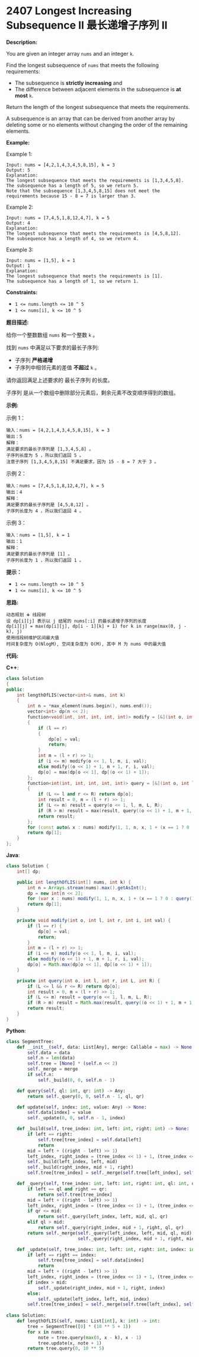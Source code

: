 # 2407 Longest Increasing Subsequence II 最长递增子序列 II

__Description:__

You are given an integer array `nums` and an integer `k`.

Find the longest subsequence of `nums` that meets the following requirements:

- The subsequence is __strictly increasing__ and
- The difference between adjacent elements in the subsequence is __at most__ `k`.

Return the length of the longest subsequence that meets the requirements.

A subsequence is an array that can be derived from another array by deleting some or no elements without changing the order of the remaining elements.

__Example:__

Example 1:

```text
Input: nums = [4,2,1,4,3,4,5,8,15], k = 3
Output: 5
Explanation:
The longest subsequence that meets the requirements is [1,3,4,5,8].
The subsequence has a length of 5, so we return 5.
Note that the subsequence [1,3,4,5,8,15] does not meet the requirements because 15 - 8 = 7 is larger than 3.
```

Example 2:

```text
Input: nums = [7,4,5,1,8,12,4,7], k = 5
Output: 4
Explanation:
The longest subsequence that meets the requirements is [4,5,8,12].
The subsequence has a length of 4, so we return 4.
```

Example 3:

```text
Input: nums = [1,5], k = 1
Output: 1
Explanation:
The longest subsequence that meets the requirements is [1].
The subsequence has a length of 1, so we return 1.
```

__Constraints:__

- `1 <= nums.length <= 10 ^ 5`
- `1 <= nums[i], k <= 10 ^ 5`

__题目描述:__

给你一个整数数组 `nums` 和一个整数 `k` 。

找到 `nums` 中满足以下要求的最长子序列:

- 子序列 __严格递增__
- 子序列中相邻元素的差值 __不超过__ `k` 。

请你返回满足上述要求的 最长子序列 的长度。

子序列 是从一个数组中删除部分元素后，剩余元素不改变顺序得到的数组。

__示例:__

示例 1：

```text
输入：nums = [4,2,1,4,3,4,5,8,15], k = 3
输出：5
解释：
满足要求的最长子序列是 [1,3,4,5,8] 。
子序列长度为 5 ，所以我们返回 5 。
注意子序列 [1,3,4,5,8,15] 不满足要求，因为 15 - 8 = 7 大于 3 。
```

示例 2：

```text
输入：nums = [7,4,5,1,8,12,4,7], k = 5
输出：4
解释：
满足要求的最长子序列是 [4,5,8,12] 。
子序列长度为 4 ，所以我们返回 4 。
```

示例 3：

```text
输入：nums = [1,5], k = 1
输出：1
解释：
满足要求的最长子序列是 [1] 。
子序列长度为 1 ，所以我们返回 1 。
```

__提示：__

- `1 <= nums.length <= 10 ^ 5`
- `1 <= nums[i], k <= 10 ^ 5`

__思路:__

```text
动态规划 ➕ 线段树
设 dp[i][j] 表示以 j 结尾的 nums[:i] 的最长递增子序列的长度
dp[i][j] = max(dp[i][j], dp[i - 1][k] + 1) for k in range(max(0, j - k), j)
使用线段树维护区间最大值
时间复杂度为 O(NlogM), 空间复杂度为 O(M), 其中 M 为 nums 中的最大值
```

__代码:__

__C++__:

```C++
class Solution 
{
public:
    int lengthOfLIS(vector<int>& nums, int k) 
    {
        int n = *max_element(nums.begin(), nums.end());
        vector<int> dp(n << 2);
        function<void(int, int, int, int, int)> modify = [&](int o, int l, int r, int i, int val) -> void
        {
            if (l == r) 
            {
                dp[o] = val;
                return;
            }
            int m = (l + r) >> 1;
            if (i <= m) modify(o << 1, l, m, i, val);
            else modify((o << 1) + 1, m + 1, r, i, val);
            dp[o] = max(dp[o << 1], dp[(o << 1) + 1]);
        };
        function<int(int, int, int, int, int)> query = [&](int o, int l, int r, int L, int R) -> int
        {
            if (L <= l and r <= R) return dp[o];
            int result = 0, m = (l + r) >> 1;
            if (L <= m) result = query(o << 1, l, m, L, R);
            if (R > m) result = max(result, query((o << 1) + 1, m + 1, r, L, R));
            return result;
        };
        for (const auto& x : nums) modify(1, 1, n, x, 1 + (x == 1 ? 0 : query(1, 1, n, max(x - k, 1), x - 1)));
        return dp[1];
    }
};
```

__Java__:

```Java
class Solution {
    int[] dp;

    public int lengthOfLIS(int[] nums, int k) {
        int n = Arrays.stream(nums).max().getAsInt();
        dp = new int[n << 2];
        for (var x : nums) modify(1, 1, n, x, 1 + (x == 1 ? 0 : query(1, 1, n, Math.max(x - k, 1), x - 1)));
        return dp[1];
    }

    private void modify(int o, int l, int r, int i, int val) {
        if (l == r) {
            dp[o] = val;
            return;
        }
        int m = (l + r) >> 1;
        if (i <= m) modify(o << 1, l, m, i, val);
        else modify((o << 1) + 1, m + 1, r, i, val);
        dp[o] = Math.max(dp[o << 1], dp[(o << 1) + 1]);
    }

    private int query(int o, int l, int r, int L, int R) { 
        if (L <= l && r <= R) return dp[o];
        int result = 0, m = (l + r) >> 1;
        if (L <= m) result = query(o << 1, l, m, L, R);
        if (R > m) result = Math.max(result, query((o << 1) + 1, m + 1, r, L, R));
        return result;
    }
}
```

__Python__:

```Python
class SegmentTree:
    def __init__(self, data: List[Any], merge: Callable = max) -> None:
        self.data = data
        self.n = len(data)
        self.tree = [None] * (self.n << 2)
        self._merge = merge
        if self.n:
            self._build(0, 0, self.n - 1)

    def query(self, ql: int, qr: int) -> Any:
        return self._query(0, 0, self.n - 1, ql, qr)

    def update(self, index: int, value: Any) -> None:
        self.data[index] = value
        self._update(0, 0, self.n - 1, index)

    def _build(self, tree_index: int, left: int, right: int) -> None:
        if left == right:
            self.tree[tree_index] = self.data[left]
            return
        mid = left + ((right - left) >> 1)
        left_index, right_index = (tree_index << 1) + 1, (tree_index << 1) + 2
        self._build(left_index, left, mid)
        self._build(right_index, mid + 1, right)
        self.tree[tree_index] = self._merge(self.tree[left_index], self.tree[right_index])

    def _query(self, tree_index: int, left: int, right: int, ql: int, qr: int) -> Any:
        if left == ql and right == qr:
            return self.tree[tree_index]
        mid = left + ((right - left) >> 1)
        left_index, right_index = (tree_index << 1) + 1, (tree_index << 1) + 2
        if qr <= mid:
            return self._query(left_index, left, mid, ql, qr)
        elif ql > mid:
            return self._query(right_index, mid + 1, right, ql, qr)
        return self._merge(self._query(left_index, left, mid, ql, mid), 
                           self._query(right_index, mid + 1, right, mid + 1, qr))

    def _update(self, tree_index: int, left: int, right: int, index: int) -> None:
        if left == right == index:
            self.tree[tree_index] = self.data[index]
            return
        mid = left + ((right - left) >> 1)
        left_index, right_index = (tree_index << 1) + 1, (tree_index << 1) + 2
        if index > mid:
            self._update(right_index, mid + 1, right, index)
        else:
            self._update(left_index, left, mid, index)
        self.tree[tree_index] = self._merge(self.tree[left_index], self.tree[right_index])
        
class Solution:
    def lengthOfLIS(self, nums: List[int], k: int) -> int:
        tree = SegmentTree([0] * (10 ** 5 + 1))
        for x in nums:
            note = tree.query(max(0, x - k), x - 1)
            tree.update(x, note + 1)
        return tree.query(0, 10 ** 5)
```
